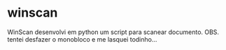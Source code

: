 # winscan
WinScan
desenvolvi em python um script para scanear documento.
OBS. tentei desfazer o monobloco e me lasquei todinho...
